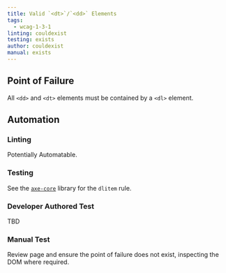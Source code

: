 ```yaml
---
title: Valid `<dt>`/`<dd>` Elements
tags: 
  - wcag-1-3-1
linting: couldexist
testing: exists
author: couldexist
manual: exists
---
```


## Point of Failure
All `<dd>` and `<dt>` elements must be contained by a `<dl>` element.

## Automation

### Linting
Potentially Automatable.

### Testing
See the [`axe-core`](https://github.com/dequelabs/axe-core) library for the `dlitem` rule.

### Developer Authored Test
TBD

### Manual Test
Review page and ensure the point of failure does not exist, inspecting the DOM where required.